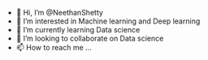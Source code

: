 - 👋 Hi, I’m @NeethanShetty
- 👀 I’m interested in Machine learning and Deep learning
- 🌱 I’m currently learning Data science
- 💞️ I’m looking to collaborate on Data science
- 📫 How to reach me ...

<!---
NeethanShetty/NeethanShetty is a ✨ special ✨ repository because its `README.md` (this file) appears on your GitHub profile.
You can click the Preview link to take a look at your changes.
--->
